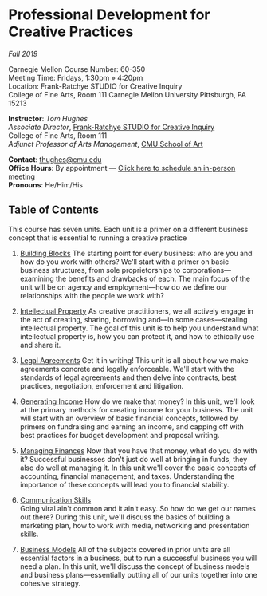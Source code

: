 # Professional Development for Creative Practices 
*Fall 2019*

Carnegie Mellon Course Number: 60-350    
Meeting Time: Fridays, 1:30pm » 4:20pm  
Location: Frank-Ratchye STUDIO for Creative Inquiry  
College of Fine Arts, Room 111
Carnegie Mellon University
Pittsburgh, PA 15213


**Instructor**: _Tom Hughes_  
*Associate Director*, [Frank-Ratchye STUDIO for Creative Inquiry](http://studioforcreativeinquiry.org/)   
College of Fine Arts, Room 111  
*Adjunct Professor of Arts Management*, [CMU School of Art](http://www.art.cmu.edu)


**Contact**: thughes@cmu.edu  
**Office Hours**: By appointment — [Click here to schedule an in-person meeting](https://www.cloudhq.net/meeting/thughes@andrew.cmu.edu)  
**Pronouns**: He/Him/His  

## Table of Contents
This course has seven units. Each unit is a primer on a different business concept that is essential to running a creative practice

1. [Building Blocks](https://github.com/Orthelious/PDCP_F19/wiki/Unit-1:-Building-Blocks)
The starting point for every business: who are you and how do you work with others? We'll start with a primer on basic business structures, from sole proprietorships to corporations—examining the benefits and drawbacks of each. The main focus of the unit will be on agency and employment—how do we define our relationships with the people we work with?

2. [Intellectual Property](https://github.com/Orthelious/PDCP_F19/wiki/Unit-2:-Intellectual-Property)
As creative practitioners, we all actively engage in the act of creating, sharing, borrowing and—in some cases—stealing intellectual property. The goal of this unit is to help you understand what intellectual property is, how you can protect it, and how to ethically use and share it.

3. [Legal Agreements](https://github.com/Orthelious/PDCP_F19/wiki/Unit-3:-Legal-Agreements)
Get it in writing! This unit is all about how we make agreements concrete and legally enforceable. We'll start with the standards of legal agreements and then delve into contracts, best practices, negotiation, enforcement and litigation.

4. [Generating Income](https://github.com/Orthelious/PDCP_F19/wiki/Unit-4:-Generating-Income)
How do we make that money? In this unit, we'll look at the primary methods for creating income for your business. The unit will start with an overview of basic financial concepts, followed by primers on fundraising and earning an income, and capping off with best practices for budget development and proposal writing.

5. [Managing Finances](https://github.com/Orthelious/PDCP_F19/wiki/Unit-5:-Managing-Finances)
Now that you have that money, what do you do with it? Successful businesses don't just do well at bringing in funds, they also do well at managing it. In this unit we'll cover the basic concepts of accounting, financial management, and taxes. Understanding the importance of these concepts will lead you to financial stability.

6. [Communication Skills](https://github.com/Orthelious/PDCP_F19/wiki/Unit-6:-Communication-Skills)  
Going viral ain't common and it ain't easy. So how do we get our names out there? During this unit, we'll discuss the basics of building a marketing plan, how to work with media, networking and presentation skills.

7. [Business Models](https://github.com/Orthelious/PDCP_F19/wiki/Unit-7:-Business-Models)
All of the subjects covered in prior units are all essential factors in a business, but to run a successful business you will need a plan. In this unit, we'll discuss the concept of business models and business plans—essentially putting all of our units together into one cohesive strategy.